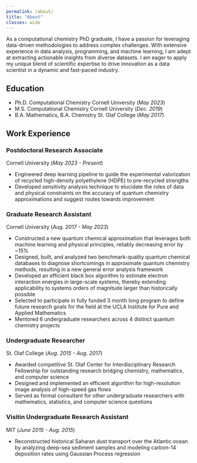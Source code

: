 ```yaml
---
permalink: /about/
title: "About"
classes: wide
---
```


As a computational chemistry PhD graduate, I have a passion for leveraging data-driven methodologies to address complex challenges. With extensive experience in data analysis, programming, and machine learning, I am adept at extracting actionable insights from diverse datasets. I am eager to apply my unique blend of scientific expertise to drive innovation as a data scientist in a dynamic and fast-paced industry.

## Education

- Ph.D. Computational Chemistry       Cornell University (*May 2023*)							       		
- M.S. Computational Chemistry        Cornell University (*Dec. 2019*)	 			        		
- B.A. Mathematics, B.A. Chemistry    St. Olaf College (*May 2017*)

## Work Experience

### Postdoctoral Research Associate  
Cornell University (*May 2023 - Present*)
- Engineered deep learning pipeline to guide the experimental valorization of recycled high-density polyethylene (HDPE) to pre-recycled strengths
- Developed sensitivity analysis technique to elucidate the roles of data and physical constraints on the accuracy of quantum chemistry approximations and suggest routes towards improvement

### Graduate Research Assistant  
Cornell University (*Aug. 2017 - May 2023*)
- Constructed a new quantum chemical approximation that leverages both machine learning and physical principles, reliably decreasing error by ~15%
- Designed, built, and analyzed two benchmark-quality quantum chemical databases to diagnose shortcomings in approximate quantum chemistry methods, resulting in a new general error analysis framework
- Developed an efficient black box algorithm to estimate electron interaction energies in large-scale systems, thereby extending applicability to systems orders of magnitude larger than historically possible
- Selected to participate in fully funded 3 month long program to define future research goals for the field at the UCLA Institute for Pure and Applied Mathematics
- Mentored 6 undergraduate researchers across 4 distinct quantum chemistry projects

### Undergraduate Researcher
St. Olaf College (*Aug. 2015 - Aug. 2017*)
- Awarded competitive St. Olaf Center for Interdisciplinary Research Fellowship for outstanding research bridging chemistry, mathematics, and computer science
- Designed and implemented an efficient algorithm for high-resolution image analysis of high-speed gas flows
- Served as formal consultant for other undergraduate researchers with mathematics, statistics, and computer science questions

### Visitin Undergraduate Research Assistant  
MIT (*June 2015 - Aug. 2015*)
- Reconstructed historical Saharan dust transport over the Atlantic ocean by analyzing deep-sea sediment samples and modeling carbon-14 deposition rates using Gaussian Process regression






